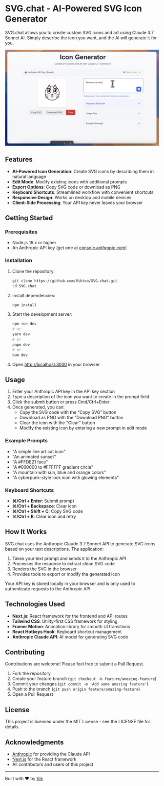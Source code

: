 # SVG.chat - AI-Powered SVG Icon Generator

SVG.chat allows you to create custom SVG icons and art using Claude 3.7 Sonnet AI. Simply describe the icon you want, and the AI will generate it for you.

![SVG.chat Screenshot](https://github.com/Viktoo/SVG.chat/raw/main/public/svg_chat_demo_screenshot.png)

## Features

- **AI-Powered Icon Generation**: Create SVG icons by describing them in natural language
- **Edit Mode**: Modify existing icons with additional prompts
- **Export Options**: Copy SVG code or download as PNG
- **Keyboard Shortcuts**: Streamlined workflow with convenient shortcuts
- **Responsive Design**: Works on desktop and mobile devices
- **Client-Side Processing**: Your API key never leaves your browser

## Getting Started

### Prerequisites

- Node.js 18.x or higher
- An Anthropic API key (get one at [console.anthropic.com](https://console.anthropic.com))

### Installation

1. Clone the repository:
   ```bash
   git clone https://github.com/Viktoo/SVG.chat.git
   cd SVG.chat
   ```

2. Install dependencies:
   ```bash
   npm install
   ```

3. Start the development server:
   ```bash
   npm run dev
   # or
   yarn dev
   # or
   pnpm dev
   # or
   bun dev
   ```

4. Open [http://localhost:3000](http://localhost:3000) in your browser

## Usage

1. Enter your Anthropic API key in the API key section
2. Type a description of the icon you want to create in the prompt field
3. Click the submit button or press Cmd/Ctrl+Enter
4. Once generated, you can:
   - Copy the SVG code with the "Copy SVG" button
   - Download as PNG with the "Download PNG" button
   - Clear the icon with the "Clear" button
   - Modify the existing icon by entering a new prompt in edit mode

### Example Prompts

- "A simple line art cat icon"
- "An animated sunset"
- "A #FFDE21 face"
- "A #000000 to #FFFFFF gradient circle"
- "A mountain with sun, blue and orange colors"
- "A cyberpunk-style lock icon with glowing elements"

### Keyboard Shortcuts

- **⌘/Ctrl + Enter**: Submit prompt
- **⌘/Ctrl + Backspace**: Clear icon
- **⌘/Ctrl + Shift + C**: Copy SVG code
- **⌘/Ctrl + R**: Clear icon and retry

## How It Works

SVG.chat uses the Anthropic Claude 3.7 Sonnet API to generate SVG icons based on your text descriptions. The application:

1. Takes your text prompt and sends it to the Anthropic API
2. Processes the response to extract clean SVG code
3. Renders the SVG in the browser
4. Provides tools to export or modify the generated icon

Your API key is stored locally in your browser and is only used to authenticate requests to the Anthropic API.

## Technologies Used

- **Next.js**: React framework for the frontend and API routes
- **Tailwind CSS**: Utility-first CSS framework for styling
- **Framer Motion**: Animation library for smooth UI transitions
- **React Hotkeys Hook**: Keyboard shortcut management
- **Anthropic Claude API**: AI model for generating SVG code

## Contributing

Contributions are welcome! Please feel free to submit a Pull Request.

1. Fork the repository
2. Create your feature branch (`git checkout -b feature/amazing-feature`)
3. Commit your changes (`git commit -m 'Add some amazing feature'`)
4. Push to the branch (`git push origin feature/amazing-feature`)
5. Open a Pull Request

## License

This project is licensed under the MIT License - see the LICENSE file for details.

## Acknowledgments

- [Anthropic](https://www.anthropic.com/) for providing the Claude API
- [Next.js](https://nextjs.org/) for the React framework
- All contributors and users of this project

---

Built with ❤️ by [Vik](https://github.com/Viktoo)
